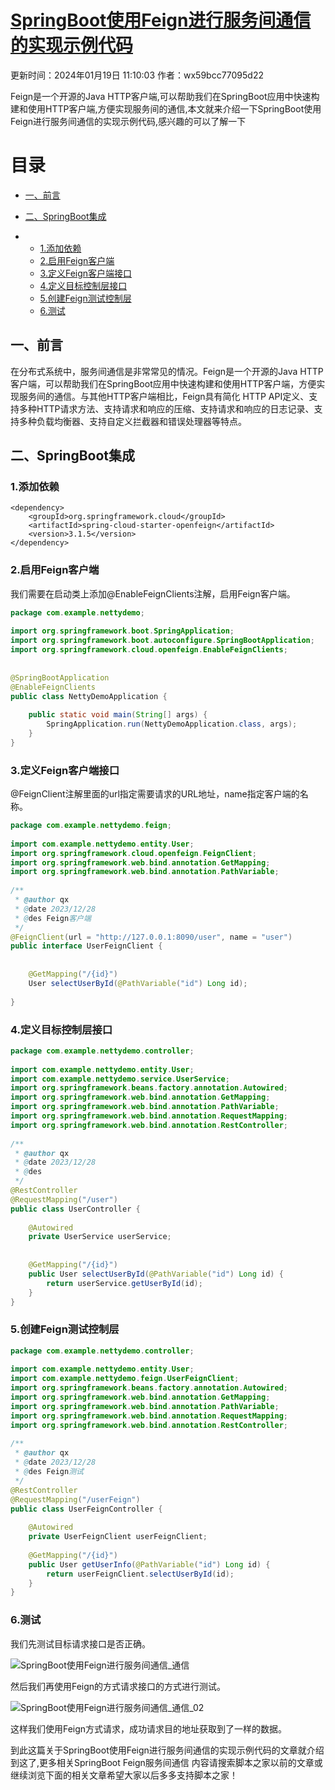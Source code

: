 



# [SpringBoot使用Feign进行服务间通信的实现示例代码](https://www.jb51.net/program/313516uzp.htm#_lab2_1_1)

 更新时间：2024年01月19日 11:10:03  作者：wx59bcc77095d22  

Feign是一个开源的Java HTTP客户端,可以帮助我们在SpringBoot应用中快速构建和使用HTTP客户端,方便实现服务间的通信,本文就来介绍一下SpringBoot使用Feign进行服务间通信的实现示例代码,感兴趣的可以了解一下



# 目录

- [一、前言](https://www.jb51.net/program/313516uzp.htm#_label0)

- [二、SpringBoot集成](https://www.jb51.net/program/313516uzp.htm#_label1)

- - [1.添加依赖](https://www.jb51.net/program/313516uzp.htm#_lab2_1_0)
  - [2.启用Feign客户端](https://www.jb51.net/program/313516uzp.htm#_lab2_1_1)
  - [3.定义Feign客户端接口](https://www.jb51.net/program/313516uzp.htm#_lab2_1_2)
  - [4.定义目标控制层接口](https://www.jb51.net/program/313516uzp.htm#_lab2_1_3)
  - [5.创建Feign测试控制层](https://www.jb51.net/program/313516uzp.htm#_lab2_1_4)
  - [6.测试](https://www.jb51.net/program/313516uzp.htm#_lab2_1_5)



## 一、前言

在分布式系统中，服务间通信是非常常见的情况。Feign是一个开源的Java HTTP客户端，可以帮助我们在SpringBoot应用中快速构建和使用HTTP客户端，方便实现服务间的通信。与其他HTTP客户端相比，Feign具有简化 HTTP API定义、支持多种HTTP请求方法、支持请求和响应的压缩、支持请求和响应的日志记录、支持多种负载均衡器、支持自定义拦截器和错误处理器等特点。



## 二、SpringBoot集成



### 1.添加依赖

```
<dependency>
    <groupId>org.springframework.cloud</groupId>
    <artifactId>spring-cloud-starter-openfeign</artifactId>
    <version>3.1.5</version>
</dependency>
```



### 2.启用Feign客户端

我们需要在启动类上添加@EnableFeignClients注解，启用Feign客户端。

```java
package com.example.nettydemo;
 
import org.springframework.boot.SpringApplication;
import org.springframework.boot.autoconfigure.SpringBootApplication;
import org.springframework.cloud.openfeign.EnableFeignClients;
 
 
@SpringBootApplication
@EnableFeignClients
public class NettyDemoApplication {
 
    public static void main(String[] args) {
        SpringApplication.run(NettyDemoApplication.class, args);
    }
}
```



### 3.定义Feign客户端接口

@FeignClient注解里面的url指定需要请求的URL地址，name指定客户端的名称。

```java
package com.example.nettydemo.feign;
 
import com.example.nettydemo.entity.User;
import org.springframework.cloud.openfeign.FeignClient;
import org.springframework.web.bind.annotation.GetMapping;
import org.springframework.web.bind.annotation.PathVariable;
 
/**
 * @author qx
 * @date 2023/12/28
 * @des Feign客户端
 */
@FeignClient(url = "http://127.0.0.1:8090/user", name = "user")
public interface UserFeignClient {
 
 
    @GetMapping("/{id}")
    User selectUserById(@PathVariable("id") Long id);
 
}
```



### 4.定义目标控制层接口

```java
package com.example.nettydemo.controller;
 
import com.example.nettydemo.entity.User;
import com.example.nettydemo.service.UserService;
import org.springframework.beans.factory.annotation.Autowired;
import org.springframework.web.bind.annotation.GetMapping;
import org.springframework.web.bind.annotation.PathVariable;
import org.springframework.web.bind.annotation.RequestMapping;
import org.springframework.web.bind.annotation.RestController;
 
/**
 * @author qx
 * @date 2023/12/28
 * @des
 */
@RestController
@RequestMapping("/user")
public class UserController {
 
    @Autowired
    private UserService userService;
 
 
    @GetMapping("/{id}")
    public User selectUserById(@PathVariable("id") Long id) {
        return userService.getUserById(id);
    }
}
```



### 5.创建Feign测试控制层

```java
package com.example.nettydemo.controller;
 
import com.example.nettydemo.entity.User;
import com.example.nettydemo.feign.UserFeignClient;
import org.springframework.beans.factory.annotation.Autowired;
import org.springframework.web.bind.annotation.GetMapping;
import org.springframework.web.bind.annotation.PathVariable;
import org.springframework.web.bind.annotation.RequestMapping;
import org.springframework.web.bind.annotation.RestController;
 
/**
 * @author qx
 * @date 2023/12/28
 * @des Feign测试
 */
@RestController
@RequestMapping("/userFeign")
public class UserFeignController {
 
    @Autowired
    private UserFeignClient userFeignClient;
 
    @GetMapping("/{id}")
    public User getUserInfo(@PathVariable("id") Long id) {
        return userFeignClient.selectUserById(id);
    }
}
```



### 6.测试

我们先测试目标请求接口是否正确。

![SpringBoot使用Feign进行服务间通信_通信](https://img.jbzj.com/file_images/article/202401/2024011911051558.png)

然后我们再使用Feign的方式请求接口的方式进行测试。

![SpringBoot使用Feign进行服务间通信_通信_02](https://img.jbzj.com/file_images/article/202401/2024011911051559.png)

这样我们使用Feign方式请求，成功请求目的地址获取到了一样的数据。

到此这篇关于SpringBoot使用Feign进行服务间通信的实现示例代码的文章就介绍到这了,更多相关SpringBoot Feign服务间通信 内容请搜索脚本之家以前的文章或继续浏览下面的相关文章希望大家以后多多支持脚本之家！